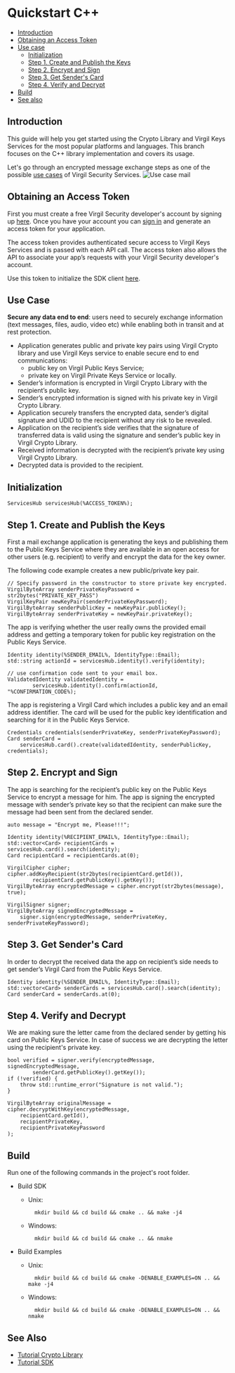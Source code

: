 # Quickstart C++

- [Introduction](#introduction)
- [Obtaining an Access Token](#obtaining-an-access-token)
- [Use case](#use-case)
    - [Initialization](#initialization)
    - [Step 1. Create and Publish the Keys](#step-1-create-and-publish-the-keys)
    - [Step 2. Encrypt and Sign](#step-2-encrypt-and-sign)
    - [Step 3. Get Sender's Card](#step-3-get-senders-card)
    - [Step 4. Verify and Decrypt](#step-4-verify-and-decrypt)
- [Build](#build)
- [See also](#see-also)

## Introduction

This guide will help you get started using the Crypto Library and Virgil Keys Services for the most popular platforms and languages.
This branch focuses on the C++ library implementation and covers its usage.

Let's go through an encrypted message exchange steps as one of the possible [use cases](#use-case) of Virgil Security Services. ![Use case mail](https://raw.githubusercontent.com/VirgilSecurity/virgil/master/images/Email-diagram-short.jpg)


## Obtaining an Access Token

First you must create a free Virgil Security developer's account by signing up [here](https://developer.virgilsecurity.com/account/signup). Once you have your account you can [sign in](https://developer.virgilsecurity.com/account/signin) and generate an access token for your application.

The access token provides authenticated secure access to Virgil Keys Services and is passed with each API call. The access token also allows the API to associate your app’s requests with your Virgil Security developer's account.

Use this token to initialize the SDK client [here](#initialization).

## Use Case
**Secure any data end to end**: users need to securely exchange information (text messages, files, audio, video etc) while enabling both in transit and at rest protection.

- Application generates public and private key pairs using Virgil Crypto library and use Virgil Keys service to enable secure end to end communications:
    - public key on Virgil Public Keys Service;
    - private key on Virgil Private Keys Service or locally.
- Sender’s information is encrypted in Virgil Crypto Library with the recipient’s public key.
- Sender’s encrypted information is signed with his private key in Virgil Crypto Library.
- Application securely transfers the encrypted data, sender’s digital signature and UDID to the recipient without any risk to be revealed.
- Application on the recipient’s side verifies that the signature of transferred data is valid using the signature and sender’s public key in Virgil Crypto Library.
- Received information is decrypted with the recipient’s private key using Virgil Crypto Library.
- Decrypted data is provided to the recipient.

## Initialization

``` {.cpp}
ServicesHub servicesHub(%ACCESS_TOKEN%);
```

## Step 1. Create and Publish the Keys
First a mail exchange application is generating the keys and publishing them to the Public Keys Service where they are available in an open access for other users (e.g. recipient) to verify and encrypt the data for the key owner.

The following code example creates a new public/private key pair.

``` {.cpp}
// Specify password in the constructor to store private key encrypted.
VirgilByteArray senderPrivateKeyPassword = str2bytes("PRIVATE_KEY_PASS")
VirgilKeyPair newKeyPair(senderPrivateKeyPassword);
VirgilByteArray senderPublicKey = newKeyPair.publicKey();
VirgilByteArray senderPrivateKey = newKeyPair.privateKey();
```

The app is verifying whether the user really owns the provided email address and getting a temporary token for public key registration on the Public Keys Service.

``` {.cpp}
Identity identity(%SENDER_EMAIL%, IdentityType::Email);
std::string actionId = servicesHub.identity().verify(identity);

// use confirmation code sent to your email box.
ValidatedIdentity validatedIdentity =
        servicesHub.identity().confirm(actionId, "%CONFIRMATION_CODE%);
```

The app is registering a Virgil Card which includes a public key and an email address identifier. The card will be used for the public key identification and searching for it in the Public Keys Service.

``` {.cpp}
Credentials credentials(senderPrivateKey, senderPrivateKeyPassword);
Card senderCard = 
	servicesHub.card().create(validatedIdentity, senderPublicKey, credentials);
```

## Step 2. Encrypt and Sign
The app is searching for the recipient’s public key on the Public Keys Service to encrypt a message for him. The app is signing the encrypted message with sender’s private key so that the recipient can make sure the message had been sent from the declared sender.

``` {.cpp}
auto message = "Encrypt me, Please!!!";

Identity identity(%RECIPIENT_EMAIL%, IdentityType::Email);
std::vector<Card> recipientCards = servicesHub.card().search(identity);
Card recipientCard = recipientCards.at(0);

VirgilCipher cipher;
cipher.addKeyRecipient(str2bytes(recipientCard.getId()),
        recipientCard.getPublicKey().getKey());
VirgilByteArray encryptedMessage = cipher.encrypt(str2bytes(message), true);

VirgilSigner signer;
VirgilByteArray signedEncryptedMessage = 
	signer.sign(encryptedMessage, senderPrivateKey, senderPrivateKeyPassword);
```

## Step 3. Get Sender's Card
In order to decrypt the received data the app on recipient’s side needs to get sender’s Virgil Card from the Public Keys Service.

``` {.cpp}
Identity identity(%SENDER_EMAIL%, IdentityType::Email);
std::vector<Card> senderCards = servicesHub.card().search(identity);
Card senderCard = senderCards.at(0);
```

## Step 4. Verify and Decrypt
We are making sure the letter came from the declared sender by getting his card on Public Keys Service. In case of success we are decrypting the letter using the recipient's private key.

``` {.cpp}
bool verified = signer.verify(encryptedMessage, signedEncryptedMessage,
        senderCard.getPublicKey().getKey());
if (!verified) {
    throw std::runtime_error("Signature is not valid.");
}

VirgilByteArray originalMessage = cipher.decryptWithKey(encryptedMessage, 
	recipientCard.getId(),
	recipientPrivateKey, 
	recipientPrivateKeyPassword
);
```


## Build

Run one of the following commands in the project's root folder.
  * Build SDK

    * Unix:

            mkdir build && cd build && cmake .. && make -j4

    * Windows:

            mkdir build && cd build && cmake .. && nmake


  * Build Examples

    * Unix:

            mkdir build && cd build && cmake -DENABLE_EXAMPLES=ON .. && make -j4

    * Windows:

            mkdir build && cd build && cmake -DENABLE_EXAMPLES=ON .. && nmake


## See Also

* [Tutorial Crypto Library](virgil_crypto.md)
* [Tutorial SDK](virgil_sdk_cpp.md)
